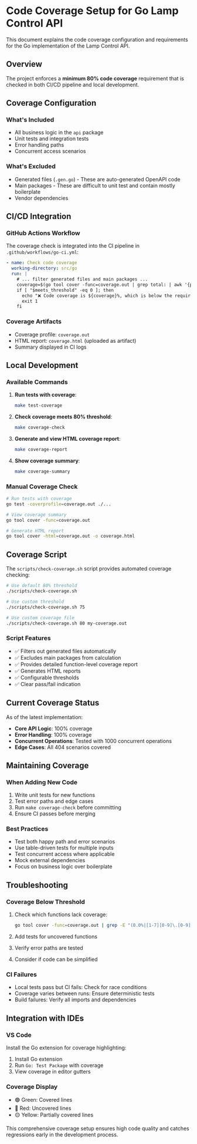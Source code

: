 # Code Coverage Setup for Go Lamp Control API

This document explains the code coverage configuration and requirements for the Go implementation of the Lamp Control API.

## Overview

The project enforces a **minimum 80% code coverage** requirement that is checked in both CI/CD pipeline and local development.

## Coverage Configuration

### What's Included
- All business logic in the `api` package
- Unit tests and integration tests
- Error handling paths
- Concurrent access scenarios

### What's Excluded
- Generated files (`.gen.go`) - These are auto-generated OpenAPI code
- Main packages - These are difficult to unit test and contain mostly boilerplate
- Vendor dependencies

## CI/CD Integration

### GitHub Actions Workflow
The coverage check is integrated into the CI pipeline in `.github/workflows/go-ci.yml`:

```yaml
- name: Check code coverage
  working-directory: src/go
  run: |
    # ... filter generated files and main packages ...
    coverage=$(go tool cover -func=coverage.out | grep total: | awk '{print $3}' | sed 's/%//')
    if [ "$meets_threshold" -eq 0 ]; then
      echo "❌ Code coverage is ${coverage}%, which is below the required 80%"
      exit 1
    fi
```

### Coverage Artifacts
- Coverage profile: `coverage.out`
- HTML report: `coverage.html` (uploaded as artifact)
- Summary displayed in CI logs

## Local Development

### Available Commands

1. **Run tests with coverage**:
   ```bash
   make test-coverage
   ```

2. **Check coverage meets 80% threshold**:
   ```bash
   make coverage-check
   ```

3. **Generate and view HTML coverage report**:
   ```bash
   make coverage-report
   ```

4. **Show coverage summary**:
   ```bash
   make coverage-summary
   ```

### Manual Coverage Check
```bash
# Run tests with coverage
go test -coverprofile=coverage.out ./...

# View coverage summary
go tool cover -func=coverage.out

# Generate HTML report
go tool cover -html=coverage.out -o coverage.html
```

## Coverage Script

The `scripts/check-coverage.sh` script provides automated coverage checking:

```bash
# Use default 80% threshold
./scripts/check-coverage.sh

# Use custom threshold
./scripts/check-coverage.sh 75

# Use custom coverage file
./scripts/check-coverage.sh 80 my-coverage.out
```

### Script Features
- ✅ Filters out generated files automatically
- ✅ Excludes main packages from calculation
- ✅ Provides detailed function-level coverage report
- ✅ Generates HTML reports
- ✅ Configurable thresholds
- ✅ Clear pass/fail indication

## Current Coverage Status

As of the latest implementation:
- **Core API Logic**: 100% coverage
- **Error Handling**: 100% coverage
- **Concurrent Operations**: Tested with 1000 concurrent operations
- **Edge Cases**: All 404 scenarios covered

## Maintaining Coverage

### When Adding New Code
1. Write unit tests for new functions
2. Test error paths and edge cases
3. Run `make coverage-check` before committing
4. Ensure CI passes before merging

### Best Practices
- Test both happy path and error scenarios
- Use table-driven tests for multiple inputs
- Test concurrent access where applicable
- Mock external dependencies
- Focus on business logic over boilerplate

## Troubleshooting

### Coverage Below Threshold
1. Check which functions lack coverage:
   ```bash
   go tool cover -func=coverage.out | grep -E "(0.0%|[1-7][0-9]\.[0-9]%)"
   ```

2. Add tests for uncovered functions
3. Verify error paths are tested
4. Consider if code can be simplified

### CI Failures
- Local tests pass but CI fails: Check for race conditions
- Coverage varies between runs: Ensure deterministic tests
- Build failures: Verify all imports and dependencies

## Integration with IDEs

### VS Code
Install the Go extension for coverage highlighting:
1. Install Go extension
2. Run `Go: Test Package` with coverage
3. View coverage in editor gutters

### Coverage Display
- 🟢 Green: Covered lines
- 🔴 Red: Uncovered lines
- 🟡 Yellow: Partially covered lines

This comprehensive coverage setup ensures high code quality and catches regressions early in the development process.
